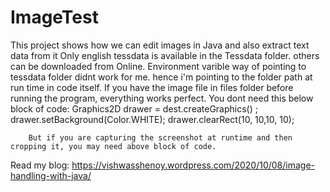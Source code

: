# ImageTest
This project shows how we can edit images in Java and also extract text data from it
Only english tessdata is available in the Tessdata folder. others can be downloaded from Online.
Environment varible way of pointing to tessdata folder didnt work for me. hence i'm pointing to the folder path at run time in code itself.
If you have the image file in files folder before running the program, everything works perfect. You dont need this below block of code:
	Graphics2D drawer = dest.createGraphics() ;
	drawer.setBackground(Color.WHITE);
	drawer.clearRect(10, 10,10, 10);
	
		But if you are capturing the screenshot at runtime and then cropping it, you may need above block of code.
		
Read my blog: https://vishwasshenoy.wordpress.com/2020/10/08/image-handling-with-java/
